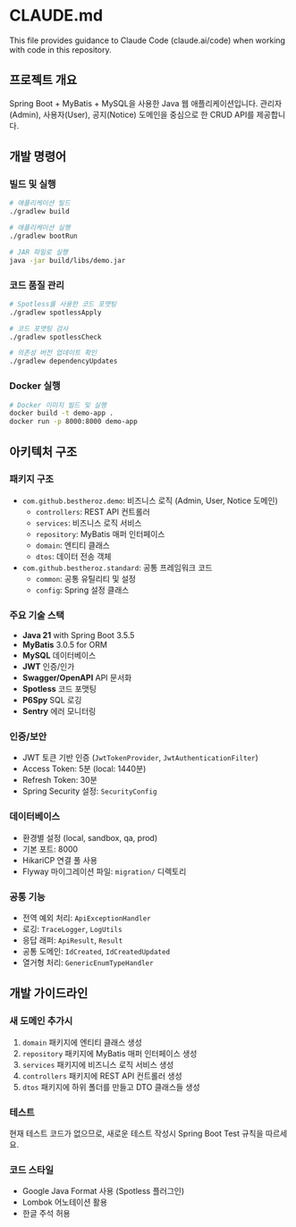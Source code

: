 # CLAUDE.md

This file provides guidance to Claude Code (claude.ai/code) when working with code in this repository.

## 프로젝트 개요

Spring Boot + MyBatis + MySQL을 사용한 Java 웹 애플리케이션입니다. 관리자(Admin), 사용자(User), 공지(Notice) 도메인을 중심으로 한 CRUD API를 제공합니다.

## 개발 명령어

### 빌드 및 실행
```bash
# 애플리케이션 빌드
./gradlew build

# 애플리케이션 실행
./gradlew bootRun

# JAR 파일로 실행
java -jar build/libs/demo.jar
```

### 코드 품질 관리
```bash
# Spotless를 사용한 코드 포맷팅
./gradlew spotlessApply

# 코드 포맷팅 검사
./gradlew spotlessCheck

# 의존성 버전 업데이트 확인
./gradlew dependencyUpdates
```

### Docker 실행
```bash
# Docker 이미지 빌드 및 실행
docker build -t demo-app .
docker run -p 8000:8000 demo-app
```

## 아키텍처 구조

### 패키지 구조
- `com.github.bestheroz.demo`: 비즈니스 로직 (Admin, User, Notice 도메인)
  - `controllers`: REST API 컨트롤러
  - `services`: 비즈니스 로직 서비스
  - `repository`: MyBatis 매퍼 인터페이스
  - `domain`: 엔티티 클래스
  - `dtos`: 데이터 전송 객체
- `com.github.bestheroz.standard`: 공통 프레임워크 코드
  - `common`: 공통 유틸리티 및 설정
  - `config`: Spring 설정 클래스

### 주요 기술 스택
- **Java 21** with Spring Boot 3.5.5
- **MyBatis** 3.0.5 for ORM
- **MySQL** 데이터베이스
- **JWT** 인증/인가
- **Swagger/OpenAPI** API 문서화
- **Spotless** 코드 포맷팅
- **P6Spy** SQL 로깅
- **Sentry** 에러 모니터링

### 인증/보안
- JWT 토큰 기반 인증 (`JwtTokenProvider`, `JwtAuthenticationFilter`)
- Access Token: 5분 (local: 1440분)
- Refresh Token: 30분
- Spring Security 설정: `SecurityConfig`

### 데이터베이스
- 환경별 설정 (local, sandbox, qa, prod)
- 기본 포트: 8000
- HikariCP 연결 풀 사용
- Flyway 마이그레이션 파일: `migration/` 디렉토리

### 공통 기능
- 전역 예외 처리: `ApiExceptionHandler`
- 로깅: `TraceLogger`, `LogUtils`
- 응답 래퍼: `ApiResult`, `Result`
- 공통 도메인: `IdCreated`, `IdCreatedUpdated`
- 열거형 처리: `GenericEnumTypeHandler`

## 개발 가이드라인

### 새 도메인 추가시
1. `domain` 패키지에 엔티티 클래스 생성
2. `repository` 패키지에 MyBatis 매퍼 인터페이스 생성
3. `services` 패키지에 비즈니스 로직 서비스 생성
4. `controllers` 패키지에 REST API 컨트롤러 생성
5. `dtos` 패키지에 하위 폴더를 만들고 DTO 클래스들 생성

### 테스트
현재 테스트 코드가 없으므로, 새로운 테스트 작성시 Spring Boot Test 규칙을 따르세요.

### 코드 스타일
- Google Java Format 사용 (Spotless 플러그인)
- Lombok 어노테이션 활용
- 한글 주석 허용